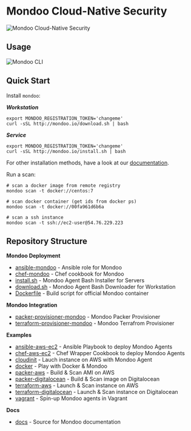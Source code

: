 # Mondoo Cloud-Native Security

![Mondoo Cloud-Native Security](assets/title.png)

## Usage

![Mondoo CLI](docs/assets/mondoo-cli.png)

## Quick Start

Install `mondoo`:

***Workstation***

```
export MONDOO_REGISTRATION_TOKEN='changeme'
curl -sSL http://mondoo.io/download.sh | bash
```

***Service***

```
export MONDOO_REGISTRATION_TOKEN='changeme'
curl -sSL http://mondoo.io/install.sh | bash
```

For other installation methods, have a look at our [documentation](https://mondoo.io/docs/agent/).


Run a scan:

```
# scan a docker image from remote registry
mondoo scan -t docker://centos:7

# scan docker container (get ids from docker ps)
mondoo scan -t docker://00fa961d6b6a

# scan a ssh instance
mondoo scan -t ssh://ec2-user@54.76.229.223
```

## Repository Structure

**Mondoo Deployment**
- [ansible-mondoo](./deployment/ansible-mondoo) - Ansible role for Mondoo
- [chef-mondoo](./deployment/chef-mondoo) - Chef cookbook for Mondoo
- [install.sh](./install.sh) - Mondoo Agent Bash Installer for Servers
- [download.sh](./download.sh) - Mondoo Agent Bash Downloader for Workstation
- [Dockerfile](./Dockerfile) - Build script for official Mondoo container

**Mondoo Integration**
- [packer-provisioner-mondoo](https://github.com/mondoolabs/packer-provisioner-mondoo) - Mondoo Packer Provisioner
- [terraform-provisioner-mondoo](https://github.com/mondoolabs/terraform-provisioner-mondoo) - Mondoo Terrafrom Provisioner

**Examples**

 - [ansible-aws-ec2](./examples/ansible-aws-ec2) - Ansible Playbook to deploy Mondoo Agents
 - [chef-aws-ec2](./examples/chef-aws-ec2) - Chef Wrapper Cookbook to deploy Mondoo Agents
 - [cloudinit](examples/cloudinit) - Lauch instance on AWS with Mondoo Agent
 - [docker](./examples/docker) - Play with Docker & Mondoo
 - [packer-aws](./examples/packer-aws) - Build & Scan AMI on AWS
 - [packer-digitalocean](./examples/packer-digitalocean) - Build & Scan image on Digitalocean
 - [terraform-aws](./examples/terraform-aws) - Launch & Scan instance on AWS
 - [terraform-digitalocean](./examples/terraform-digitalocean) - Launch & Scan instance on Digitalocean
 - [vagrant](./examples/vagrant) - Spin-up Mondoo agents in Vagrant

 **Docs**

  - [docs](./docs) - Source for Mondoo documentation


